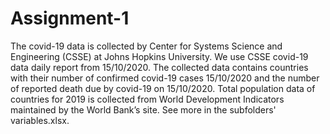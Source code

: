 # Assignment-1

The covid-19 data is collected by Center for Systems Science and Engineering (CSSE) at Johns Hopkins University. We use CSSE covid-19 data daily report from 15/10/2020.
The collected data contains countries with their number of confirmed covid-19 cases 15/10/2020 and the number of reported death due by covid-19 on 15/10/2020.
Total population data of countries for 2019 is collected from World Development Indicators maintained by the World Bank’s site. 
See more in the subfolders' variables.xlsx.
